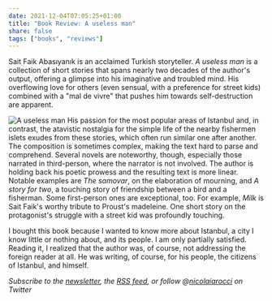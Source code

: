 ```yaml
---
date: 2021-12-04T07:05:25+01:00
title: "Book Review: A useless man"
share: false
tags: ["books", "reviews"]
---
```

Sait Faik Abasıyanık is an acclaimed Turkish storyteller. *A useless man* is
a collection of short stories that spans nearly two decades of the author's
output, offering a glimpse into his imaginative and troubled mind. His
overflowing love for others (even sensual, with a preference for street kids)
combined with a "mal de vivre" that pushes him towards self-destruction are
apparent. 

![A useless man](/images/a-useless-man.jpg#right)
His passion for the most popular areas of Istanbul and, in contrast, the
atavistic nostalgia for the simple life of the nearby fishermen islets exudes
from these stories, which often run similar one after another. The composition
is sometimes complex, making the text hard to parse and comprehend. Several
novels are noteworthy, though, especially those narrated in third-person, where
the narrator is not involved. The author is holding back his poetic prowess and
the resulting text is more linear. Notable examples are *The samovar*, on the
elaboration of mourning, and *A story for two*, a touching story of friendship
between a bird and a fisherman. Some first-person ones are exceptional, too.
For example, *Milk* is Sait Faik's worthy tribute to Proust's madeleine. One
short story on the protagonist's struggle with a street kid was profoundly
touching.

I bought this book because I wanted to know more about Istanbul, a city I know
little or nothing about, and its people. I am only partially satisfied. Reading
it, I realized that the author was, of course,  not addressing the foreign
reader at all. He was writing, of course, for his people, the citizens of
Istanbul, and himself.

*Subscribe to the [newsletter][nl], the [RSS feed][rss], or follow @[nicolaiarocci][tw] on Twitter*

 [rss]: https://nicolaiarocci.com/index.xml
 [tw]: http://twitter.com/nicolaiarocci
 [nl]: https://nicolaiarocci.substack.com
